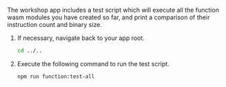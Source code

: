 The workshop app includes a test script which will execute all the function wasm modules you have created so far, and print a comparison of their instruction count and binary size.

1. If necessary, navigate back to your app root.

    ```bash
    cd ../..
    ```

1. Execute the following command to run the test script.

    ```bash
    npm run function:test-all
    ```